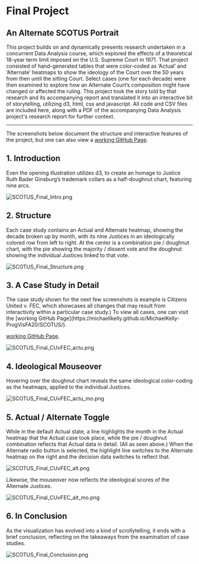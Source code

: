 Final Project
======================
An Alternate SCOTUS Portrait 
------------------------
This project builds on and dynamically presents research undertaken in a concurrent Data Analysis course, which explored the effects of a theoretical 18-year term limit imposed on the U.S. Supreme Court in 1971. That project consisted of hand-generated tables that were color-coded as ‘Actual’ and ‘Alternate’ heatmaps to show the ideology of the Court over the 50 years from then until the sitting Court. Select cases (one for each decade) were then examined to explore how an Alternate Court’s composition might have changed or affected the ruling. This project took the story told by that research and its accompanying report and translated it into an interactive bit of storytelling, utilizing d3, html, css and javascript. All code and CSV files are included here, along with a PDF of the accompanying Data Analysis project's research report for further context.

------------------------
The screenshots below document the structure and interactive features of the project, but one can also view a [working GitHub Page](https://michaellkelly.github.io/MichaelKelly-ProgVisFA20/SCOTUS/).


<h2>1. Introduction</h2>
Even the opening illustration utilizes d3, to create an homage to Justice Ruth Bader Ginsburg’s trademark collars as a half-doughnut chart, featuring nine arcs.

![SCOTUS_Final_Intro.png](/Final_Project/SCOTUS_Final_Intro.png "SCOTUS Introduction")

<h2>2. Structure</h2>
Each case study contains an Actual and Alternate heatmap, showing the decade broken up by month, with its nine Justices in an ideologically colored row from left to right. At the center is a combination pie / doughnut chart, with the pie showing the majority / dissent vote and the doughnut showing the individual Justices linked to that vote.

![SCOTUS_Final_Structure.png](/Final_Project/SCOTUS_Final_Structure.png "SCOTUS Structure")

<h2>3. A Case Study in Detail</h2>
The case study shown for the next few screenshots is example is Citizens United v. FEC, which showcases all changes that may result from interactivity within a particular case study.) To view all cases, one can visit the [working GitHub Page](https://michaellkelly.github.io/MichaelKelly-ProgVisFA20/SCOTUS/).




[working GitHub Page](https://michaellkelly.github.io/MichaelKelly-ProgVisFA20/SCOTUS/).


![SCOTUS_Final_CUvFEC_actu.png](/Final_Project/SCOTUS_Final_CUvFEC_actu.png "SCOTUS Case Study: Actual")

<h2>4. Ideological Mouseover</h2>
Hovering over the doughnut chart reveals the same ideological color-coding as the heatmaps, applied to the individual Justices.

![SCOTUS_Final_CUvFEC_actu_mo.png](/Final_Project/SCOTUS_Final_CUvFEC_actu_mo.png "SCOTUS Case Study: Actual with Mouseover")

<h2>5. Actual / Alternate Toggle</h2>
While in the default Actual state, a line highlights the month in the Actual heatmap that the Actual case took place, while the pie / doughnut combination reflects that Actual data in detail. (All as seen above.) When the Alternate radio button is selected, the highlight line switches to the Alternate heatmap on the right and the decision data switches to reflect that.

![SCOTUS_Final_CUvFEC_alt.png](/Final_Project/SCOTUS_Final_CUvFEC_alt.png "SCOTUS Case Study: Alternate")

Likewise, the mouseover now reflects the ideological scores of the Alternate Justices.

![SCOTUS_Final_CUvFEC_alt_mo.png](/Final_Project/SCOTUS_Final_CUvFEC_alt_mo.png "SCOTUS Case Study: Alternate with Mouseover")

<h2>6. In Conclusion</h2>
As the visualization has evolved into a kind of scrollytelling, it ends with a brief conclusion, reflecting on the takeaways from the examination of case studies.

![SCOTUS_Final_Conclusion.png](/Final_Project/SCOTUS_Final_Conclusion.png "SCOTUS Conclusion")


